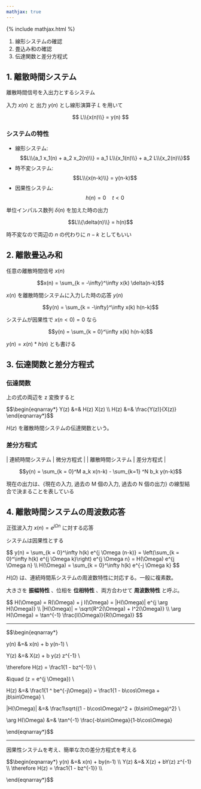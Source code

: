 ```yaml
---
mathjax: true
---
```


{% include mathjax.html %}

1. 線形システムの確認
2. 畳込み和の確認
3. 伝達関数と差分方程式

## 1. 離散時間システム
離散時間信号を入出力とするシステム

入力 $x(n)$ と 出力 $y(n)$ とし線形演算子 $L$ を用いて

$$ L\\{x(n)\\} = y(n) $$

### システムの特性
* 線形システム: $$L\\{a_1 x_1(n) + a_2 x_2(n)\\} = a_1 L\\{x_1(n)\\} + a_2 L\\{x_2(n)\\}$$
* 時不変システム: $$L\\{x(n-k)\\} = y(n-k)$$
* 因果性システム: $$h(n) = 0 \quad t \lt 0$$

単位インパルス数列 $\delta(n)$ を加えた時の出力

$$L\\{\delta(n)\\} = h(n)$$

時不変なので両辺の $n$ の代わりに $n-k$ としてもいい

## 2. 離散畳込み和
任意の離散時間信号 $x(n)$

$$x(n) = \sum_{k = -\infty}^\infty x(k) \delta(n-k)$$

$x(n)$ を離散時間システムに入力した時の応答 $y(n)$

$$y(n) = \sum_{k = -\infty}^\infty x(k) h(n-k)$$

システムが因果性で $x(n \lt 0) = 0$ なら

$$y(n) = \sum_{k = 0}^\infty x(k) h(n-k)$$

$y(n) = x(n) * h(n)$ とも書ける

## 3. 伝達関数と差分方程式
### 伝達関数
上の式の両辺を z 変換すると

<p>$$\begin{eqnarray*}
Y(z) &=& H(z) X(z) \\
H(z) &=& \frac{Y(z)}{X(z)}
\end{eqnarray*}$$</p>

$H(z)$ を離散時間システムの伝達関数という。

### 差分方程式
| 連続時間システム | 微分方程式 |
| 離散時間システム | 差分方程式 |

$$y(n) = \sum_{k = 0}^M a_k x(n-k) - \sum_{k=1} ^N b_k y(n-k)$$

現在の出力は、{現在の入力, 過去の M 個の入力, 過去の N 個の出力} の線型結合で決まることを表している

## 4. 離散時間システムの周波数応答
正弦波入力 $x(n) = e^{j \Omega n}$ に対する応答

システムは因果性とする

<p>$$
y(n) = \sum_{k = 0}^\infty h(k) e^{j \Omega (n-k)} = \left(\sum_{k = 0}^\infty h(k) e^{j \Omega k}\right) e^{j \Omega n} = H(\Omega) e^{j \Omega n} \\
H(\Omega) = \sum_{k = 0}^\infty h(k) e^{-j \Omega k}
$$</p>

$H(\Omega)$ は、連続時間系システムの周波数特性に対応する。一般に複素数。

大きさを **振幅特性** 、位相を **位相特性** 、両方合わせて **周波数特性** と呼ぶ。

<p>$$
H(\Omega) = R(\Omega) + j I(\Omega) = |H(\Omega)| e^{j \arg H(\Omega)} \\
|H(\Omega)| = \sqrt{R^2(\Omega) + I^2(\Omega)} \\
\arg H(\Omega) = \tan^{-1} \frac{I(\Omega)}{R(\Omega)}
$$</p>

----

<p>$$\begin{eqnarray*}

y(n) &=& x(n) + b y(n-1) \\

Y(z) &=& X(z) + b y(z) z^{-1} \\

\therefore H(z) = \frac1{1 - bz^{-1}} \\

&\quad (z = e^{j \Omega}) \\

H(z) &=& \frac1{1 ^ be^{-j\Omega}} = \frac1{1 - b\cos\Omega + jb\sin\Omega} \\

|H(\Omega)| &=& \frac1\sqrt{(1 - b\cos\Omega)^2 + (b\sin\Omega)^2} \\

\arg H(\Omega) &=& \tan^{-1} \frac{-b\sin\Omega}{1-b\cos\Omega}

\end{eqnarray*}$$</p>

----

因果性システムを考え、簡単な次の差分方程式を考える

<p>$$\begin{eqnarray*}
y(n) &=& x(n) + by(n-1) \\
Y(z) &=& X(z) + bY(z) z^{-1} \\
\therefore H(z) = \frac1{1 - bz^{-1}} \\

\end{eqnarray*}$$</p>
